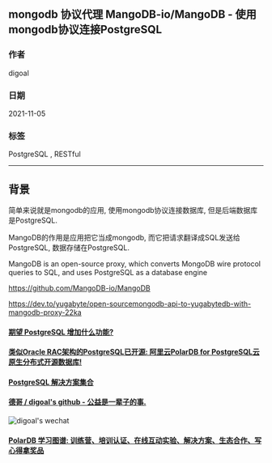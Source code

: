 ## mongodb 协议代理 MangoDB-io/MangoDB - 使用mongodb协议连接PostgreSQL  
    
### 作者    
digoal    
    
### 日期    
2021-11-05    
    
### 标签    
PostgreSQL , RESTful      
    
----    
    
## 背景    
简单来说就是mongodb的应用, 使用mongodb协议连接数据库, 但是后端数据库是PostgreSQL.    
  
MangoDB的作用是应用把它当成mongodb, 而它把请求翻译成SQL发送给PostgreSQL, 数据存储在PostgreSQL.   
  
MangoDB is an open-source proxy, which converts MongoDB wire protocol queries to SQL, and uses PostgreSQL as a database engine  
  
https://github.com/MangoDB-io/MangoDB  
  
https://dev.to/yugabyte/open-sourcemongodb-api-to-yugabytedb-with-mangodb-proxy-22ka  
  
  
#### [期望 PostgreSQL 增加什么功能?](https://github.com/digoal/blog/issues/76 "269ac3d1c492e938c0191101c7238216")
  
  
#### [类似Oracle RAC架构的PostgreSQL已开源: 阿里云PolarDB for PostgreSQL云原生分布式开源数据库!](https://github.com/ApsaraDB/PolarDB-for-PostgreSQL "57258f76c37864c6e6d23383d05714ea")
  
  
#### [PostgreSQL 解决方案集合](https://yq.aliyun.com/topic/118 "40cff096e9ed7122c512b35d8561d9c8")
  
  
#### [德哥 / digoal's github - 公益是一辈子的事.](https://github.com/digoal/blog/blob/master/README.md "22709685feb7cab07d30f30387f0a9ae")
  
  
![digoal's wechat](../pic/digoal_weixin.jpg "f7ad92eeba24523fd47a6e1a0e691b59")
  
  
#### [PolarDB 学习图谱: 训练营、培训认证、在线互动实验、解决方案、生态合作、写心得拿奖品](https://www.aliyun.com/database/openpolardb/activity "8642f60e04ed0c814bf9cb9677976bd4")
  
